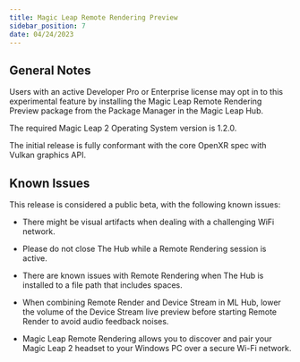```yaml
---
title: Magic Leap Remote Rendering Preview
sidebar_position: 7
date: 04/24/2023
---
```


## General Notes

Users with an active Developer Pro or Enterprise license may opt in to this experimental feature by installing the Magic Leap Remote Rendering Preview package from the Package Manager in the Magic Leap Hub.

The required Magic Leap 2 Operating System version is 1.2.0.

The initial release is fully conformant with the core OpenXR spec with Vulkan graphics API.

## Known Issues

This release is considered a public beta, with the following known issues:

- There might be visual artifacts when dealing with a challenging WiFi network.

- Please do not close The Hub while a Remote Rendering session is active.

- There are known issues with Remote Rendering when The Hub is installed to a file path that includes spaces.

- When combining Remote Render and Device Stream in ML Hub, lower the volume of the Device Stream live preview before starting Remote Render to avoid audio feedback noises.

- Magic Leap Remote Rendering allows you to discover and pair your Magic Leap 2 headset to your Windows PC over a secure Wi-Fi network.